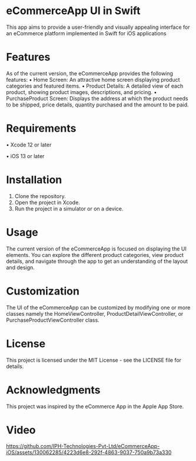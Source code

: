 # eCommerceApp UI in Swift

This app aims to provide a user-friendly and visually appealing interface for an eCommerce platform implemented in Swift for iOS applications
 
# Features

As of the current version, the eCommerceApp provides the following features:
•	Home Screen: An attractive home screen displaying product categories and featured items.
•	Product Details: A detailed view of each product, showing product images, descriptions, and pricing.
•	PurchaseProduct Screen: Displays the address at which the product needs to be shipped, price details, quantity purchased and the amount to be paid.
 
# Requirements
 
•	Xcode 12 or later

•	iOS 13 or later
 
# Installation
 
1.	Clone the repository.
2.	Open the project in Xcode.
3.	Run the project in a simulator or on a device.
 
# Usage

The current version of the eCommerceApp is focused on displaying the UI elements. You can explore the different product categories, view product details, and navigate through the app to get an understanding of the layout and design.
 
# Customization

The UI of the eCommerceApp can be customized by modifying one or more classes namely the HomeViewController, ProductDetailViewController, or PurchaseProductViewController class.

# License
This project is licensed under the MIT License - see the LICENSE file for details.

# Acknowledgments
This project was inspired by the eCommerce App in the Apple App Store.

# Video






https://github.com/IPH-Technologies-Pvt-Ltd/eCommerceApp-iOS/assets/130062285/4223d6e8-292f-4863-9037-750a9b73a330





